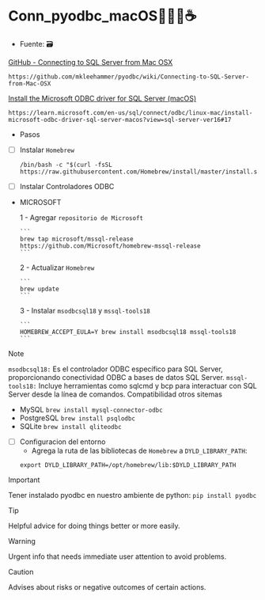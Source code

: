 # Conn_pyodbc_macOS👨‍💻🚀☕️ 

* Fuente: 🗃️

[GitHub - Connecting to SQL Server from Mac OSX](https://pages.github.com/)
```
https://github.com/mkleehammer/pyodbc/wiki/Connecting-to-SQL-Server-from-Mac-OSX
```
[Install the Microsoft ODBC driver for SQL Server (macOS)](https://learn.microsoft.com/en-us/sql/connect/odbc/linux-mac/install-microsoft-odbc-driver-sql-server-macos?view=sql-server-ver16#17)
```
https://learn.microsoft.com/en-us/sql/connect/odbc/linux-mac/install-microsoft-odbc-driver-sql-server-macos?view=sql-server-ver16#17
```

* Pasos
  
- [ ] Instalar `Homebrew`
      
    ```
    /bin/bash -c "$(curl -fsSL https://raw.githubusercontent.com/Homebrew/install/master/install.sh)"
    ```
- [ ] Instalar Controladores ODBC
      
* MICROSOFT
    
  1 - Agregar `repositorio de Microsoft`
  
      ```
      brew tap microsoft/mssql-release https://github.com/Microsoft/homebrew-mssql-release
      ```
      
  2 - Actualizar `Homebrew`
    
      ```
      brew update
      ```
      
  3 - Instalar `msodbcsql18` y `mssql-tools18`
      
      ```
      HOMEBREW_ACCEPT_EULA=Y brew install msodbcsql18 mssql-tools18
      ```

> [!NOTE]
> `msodbcsql18:` Es el controlador ODBC específico para SQL Server, proporcionando conectividad ODBC a bases de datos SQL Server.
> `mssql-tools18:` Incluye herramientas como sqlcmd y bcp para interactuar con SQL Server desde la línea de comandos.
> Compatibilidad otros sitemas
> - MySQL `brew install mysql-connector-odbc`
> - PostgreSQL `brew install psqlodbc`
> - SQLite `brew install qliteodbc`
        
- [ ] Configuracion del entorno
    - Agrega la ruta de las bibliotecas de `Homebrew` a `DYLD_LIBRARY_PATH`:
    ```
    export DYLD_LIBRARY_PATH=/opt/homebrew/lib:$DYLD_LIBRARY_PATH
    ```

> [!IMPORTANT]
> Tener instalado pyodbc en nuestro ambiente de python: 
> `pip install pyodbc`






> [!TIP]
> Helpful advice for doing things better or more easily.

> [!WARNING]
> Urgent info that needs immediate user attention to avoid problems.

> [!CAUTION]
> Advises about risks or negative outcomes of certain actions.
